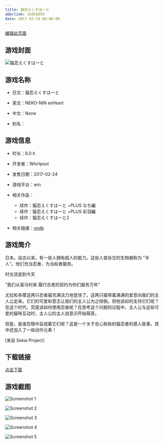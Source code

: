 ```yaml
---
title: 猫忍えくすはーと
abbrlink: 1bd56850
date: 2017-02-24 00:00:00
---
```

[编辑此页面](https://github.com/ACG-3/ADV3-source/blob/main/source/_posts/%E7%8C%AB%E5%BF%8D%E3%81%88%E3%81%8F%E3%81%99%E3%81%AF%E3%83%BC%E3%81%A8.md)

## 游戏封面

![猫忍えくすはーと](https://pan.timero.xyz/d/onedrive/img_lib_001/%E7%8C%AB%E5%BF%8D%E3%81%88%E3%81%8F%E3%81%99%E3%81%AF%E3%83%BC%E3%81%A8_cover.avif)


## 游戏名称

- 日文：猫忍えくすはーと
- 英文：NEKO-NIN exHeart
- 中文：None

- 别名：


## 游戏信息

- 时长：6.0 h
- 开发者：Whirlpool
- 发售日期：2017-02-24
- 游戏平台：win
- 相关作品：
   - 续作：猫忍えくすはーと +PLUS なち編
   - 续作：猫忍えくすはーと +PLUS 彩羽編
   - 续作：猫忍えくすはーと2

- 相关链接：[vndb](https://vndb.org/v20433)


## 游戏简介

日本。自古以来，有一些人拥有超人的能力。这些人兽杂交的生物被称为 "半人"。他们充当忍者，为当权者服务。

时光流逝到今天
 
"我们从富马村来 履行古老的契约为你们服务万年"
 
尤拉和多摩这两只忍者猫充满活力地登场了。这两只猫带着满满的爱意向我们的主人公走来。它们的可爱和意志让我们的主人公为之倾倒。但他该如何支持它们呢？在这个时代，究竟该如何使用忍者呢？在思考这个问题的过程中，主人公与这些可爱的猫咪互动时，主人公的主人翁意识开始萌芽。

但是，是谁在暗中监视着它们呢？这是一个关于忠心耿耿的猫忍者的感人故事，其中还加入了一些动作元素！

[来自 Sekai Project］


## 下载链接

[点击下载](https://pan.timero.xyz/onedrive/adv_lib_001/%E7%8C%AB%E5%BF%8D%E3%81%88%E3%81%8F%E3%81%99%E3%81%AF%E3%83%BC%E3%81%A8)


## 游戏截图


![Screenshot 1](https://pan.timero.xyz/d/onedrive/img_lib_001/%E7%8C%AB%E5%BF%8D%E3%81%88%E3%81%8F%E3%81%99%E3%81%AF%E3%83%BC%E3%81%A8_Screenshot_1.avif)

![Screenshot 2](https://pan.timero.xyz/d/onedrive/img_lib_001/%E7%8C%AB%E5%BF%8D%E3%81%88%E3%81%8F%E3%81%99%E3%81%AF%E3%83%BC%E3%81%A8_Screenshot_2.avif)

![Screenshot 3](https://pan.timero.xyz/d/onedrive/img_lib_001/%E7%8C%AB%E5%BF%8D%E3%81%88%E3%81%8F%E3%81%99%E3%81%AF%E3%83%BC%E3%81%A8_Screenshot_3.avif)

![Screenshot 4](https://pan.timero.xyz/d/onedrive/img_lib_001/%E7%8C%AB%E5%BF%8D%E3%81%88%E3%81%8F%E3%81%99%E3%81%AF%E3%83%BC%E3%81%A8_Screenshot_4.avif)

![Screenshot 5](https://pan.timero.xyz/d/onedrive/img_lib_001/%E7%8C%AB%E5%BF%8D%E3%81%88%E3%81%8F%E3%81%99%E3%81%AF%E3%83%BC%E3%81%A8_Screenshot_5.avif)

